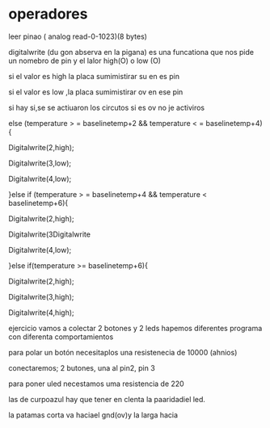 # operadores

leer pinao ( analog read-0-1023)(8 bytes)

digitalwrite (du gon abserva en la pigana) es una funcationa que nos pide  un nomebro de pin y el lalor high(O) o low (O)

si el valor es high la placa sumimistirar su en es pin 

si el valor es low ,la placa sumimistirar ov en ese pin 

si hay si,se se actiuaron los circutos si es ov no je activiros 

else (temperature > = baselinetemp+2 &&
temperature < = baselinetemp+4){

Digitalwrite(2,high);

Digitalwrite(3,low);

Digitalwrite(4,low);

}else if (temperature > = baselinetemp+4 &&
temperature < baselinetemp+6){

Digitalwrite(2,high);

Digitalwrite(3Digitalwrite

Digitalwrite(4,low);

}else if(temperature >= baselinetemp+6){

Digitalwrite(2,high);

Digitalwrite(3,high);

Digitalwrite(4,high);

ejercicio
vamos a colectar 2 botones y 2 leds hapemos diferentes programa con diferenta comportamientos 

para polar un botón necesitaplos una resistenecia de 10000 (ahnios)

conectaremos;
2 butones, una al pin2, pin 3

para poner uled necestamos uma resistencia de 220

las de curpoazul hay que tener en clenta la paaridadiel led.

la patamas corta va haciael gnd(ov)y la larga hacia
